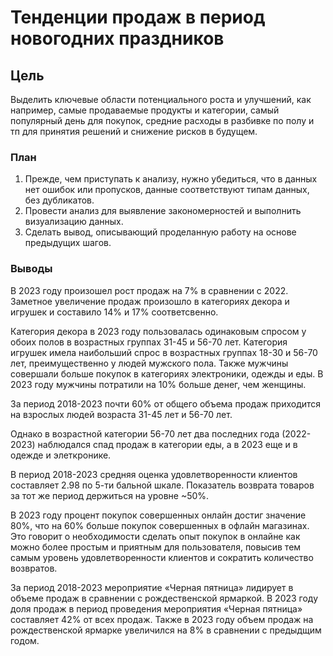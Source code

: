# **Тенденции продаж в период новогодних праздников**

## **Цель**
Выделить ключевые области потенциального роста и улучшений, как например, самые продаваемые продукты и категории, самый популярный день для покупок, средние расходы в разбивке по полу и тп для принятия решений и снижение рисков в будущем.

### **План**
1. Прежде, чем приступать к анализу, нужно убедиться, что в данных нет ошибок или пропусков, данные соответствуют типам данных, без дубликатов.
2. Провести анализ для выявление закономерностей и выполнить визуализацию данных.
3. Сделать вывод, описывающий проделанную работу на основе предыдущих шагов.

### **Выводы**
В 2023 году произошел рост продаж на 7% в сравнении с 2022. Заметное увеличение продаж произошло в категориях декора и игрушек и составило 14% и 17% соответсвенно.

Категория декора в 2023 году пользовалась одинаковым спросом у обоих полов в возрастных группах 31-45 и 56-70 лет. Категория игрушек имела наибольший спрос в возрастных группах 18-30 и 56-70 лет, преимущественно у людей мужского пола. 
Также мужчины совершали больше покупок в категориях электроники, одежды и еды. 
В 2023 году мужчины потратили на 10% больше денег, чем женщины.

За период 2018-2023 почти 60% от общего объема продаж приходится на взрослых людей возраста 31-45 лет и 56-70 лет.

Однако в возрастной категории 56-70 лет два последних года (2022-2023) наблюдался спад продаж в категории еды, а в 2023 еще и в одежде и элеткронике. 

В период 2018-2023 средняя оценка удовлетворенности клиентов составляет 2.98 по 5-ти бальной шкале. Показатель возврата товаров за тот же период держиться на уровне ~50%.

В 2023 году процент покупок совершенных онлайн достиг значение 80%, что на 60% больше покупок совершенных в офлайн магазинах. Это говорит о необходимости сделать опыт покупок в онлайне как можно более простым и приятным для пользователя, повысив тем самым уровень удовлетворенности клиентов и сократить количество возвратов.

За период 2018-2023 мероприятие «Черная пятница» лидирует в объеме продаж в сравнении с рождественской ярмаркой. В 2023 году доля продаж  в период проведения мероприятия «Черная пятница» составляет 42% от всех продаж. Также в 2023 году объем продаж на рождественской ярмарке увеличился на 8% в сравнении с предыдщим годом. 
